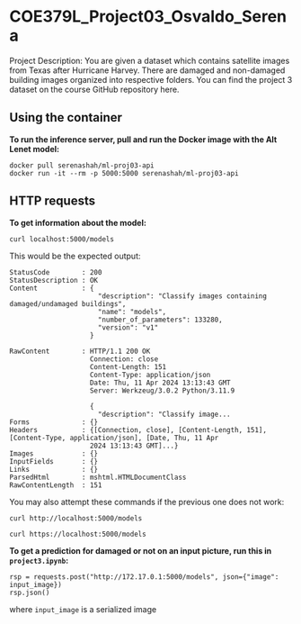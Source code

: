 # COE379L_Project03_Osvaldo_Serena
Project Description: You are given a dataset which contains satellite images from Texas after Hurricane Harvey. There are damaged and non-damaged building images organized into respective folders. You can find the project 3 dataset on the course GitHub repository here.

## Using the container
__To run the inference server, pull and run the Docker image with the Alt Lenet model:__  
```
docker pull serenashah/ml-proj03-api
docker run -it --rm -p 5000:5000 serenashah/ml-proj03-api
```

## HTTP requests
__To get information about the model:__ 
```
curl localhost:5000/models
```

This would be the expected output:
```
StatusCode        : 200
StatusDescription : OK
Content           : {
                      "description": "Classify images containing damaged/undamaged buildings",
                      "name": "models",
                      "number_of_parameters": 133280,
                      "version": "v1"
                    }

RawContent        : HTTP/1.1 200 OK
                    Connection: close
                    Content-Length: 151
                    Content-Type: application/json
                    Date: Thu, 11 Apr 2024 13:13:43 GMT
                    Server: Werkzeug/3.0.2 Python/3.11.9

                    {
                      "description": "Classify image...
Forms             : {}
Headers           : {[Connection, close], [Content-Length, 151], [Content-Type, application/json], [Date, Thu, 11 Apr
                    2024 13:13:43 GMT]...}
Images            : {}
InputFields       : {}
Links             : {}
ParsedHtml        : mshtml.HTMLDocumentClass
RawContentLength  : 151
```

You may also attempt these commands if the previous one does not work:
```
curl http://localhost:5000/models
```
```
curl https://localhost:5000/models
```

__To get a prediction for damaged or not on an input picture, run this in `project3.ipynb`:__ 
```
rsp = requests.post("http://172.17.0.1:5000/models", json={"image": input_image})
rsp.json()
```
where `input_image` is a serialized image
